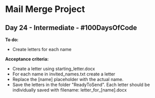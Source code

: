 # Mail Merge Project
## Day 24 - Intermediate - \#100DaysOfCode

**To do:**
* Create letters for each name

**Acceptance criteria:**
* Create a letter using starting_letter.docx 
* For each name in invited_names.txt create a letter
* Replace the [name] placeholder with the actual name.
* Save the letters in the folder "ReadyToSend". Each letter should be individually saved with filename: 
letter_for_[name].docx
